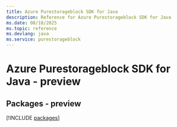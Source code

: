 ```yaml
---
title: Azure Purestorageblock SDK for Java
description: Reference for Azure Purestorageblock SDK for Java
ms.date: 08/18/2025
ms.topic: reference
ms.devlang: java
ms.service: purestorageblock
---
```

# Azure Purestorageblock SDK for Java - preview
## Packages - preview
[!INCLUDE [packages](purestorageblock-index.md)]